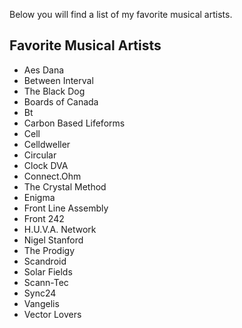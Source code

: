 Below you will find a list of my favorite musical artists.

## Favorite Musical Artists

- Aes Dana
- Between Interval
- The Black Dog
- Boards of Canada
- Bt
- Carbon Based Lifeforms
- Cell
- Celldweller
- Circular
- Clock DVA
- Connect.Ohm
- The Crystal Method
- Enigma
- Front Line Assembly
- Front 242
- H.U.V.A. Network
- Nigel Stanford
- The Prodigy
- Scandroid
- Solar Fields
- Scann-Tec
- Sync24 
- Vangelis
- Vector Lovers
 


